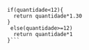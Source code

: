 ```function calculaPrecoTotal(quantidade) {
  if(quantidade<12){
    return quantidade*1.30
  }
   else(quantidade>=12)
    return quantidade*1
  }```